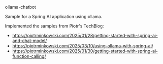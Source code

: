 ollama-chatbot

Sample for a Spring AI application using ollama.

Implemented the samples from Piotr's TechBlog:

-  https://piotrminkowski.com/2025/01/28/getting-started-with-spring-ai-and-chat-model/
- https://piotrminkowski.com/2025/03/10/using-ollama-with-spring-ai/
- https://piotrminkowski.com/2025/01/30/getting-started-with-spring-ai-function-calling/